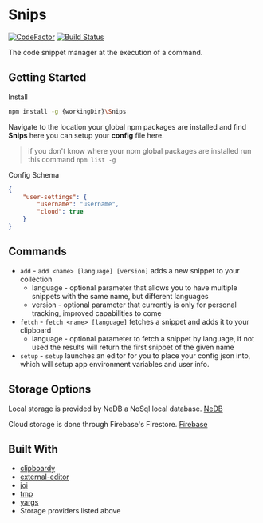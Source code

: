 # Snips

[![CodeFactor](https://www.codefactor.io/repository/github/dills122/snips/badge)](https://www.codefactor.io/repository/github/dills122/snips)
[![Build Status](https://travis-ci.org/dills122/Snips.svg?branch=master)](https://travis-ci.org/dills122/Snips)

The code snippet manager at the execution of a command.

## Getting Started

Install

``` bash
npm install -g {workingDir}\Snips
```

Navigate to the location your global npm packages are installed and find **Snips** here you can setup your **config** file here.

> if you don't know where your npm global packages are installed run this command `npm list -g`

Config Schema

``` json
{
    "user-settings": {
        "username": "username",
        "cloud": true
    }
}
```

## Commands

* `add` - `add <name> [language] [version]` adds a new snippet to your collection
  * language - optional parameter that allows you to have multiple snippets with the same name, but different languages
  * version - optional parameter that currently is only for personal tracking, improved capabilities to come
* `fetch` - `fetch <name> [language]` fetches a snippet and adds it to your clipboard
  * language - optional parameter to fetch a snippet by language, if not used the results will return the first snippet of the given name
* `setup` - `setup` launches an editor for you to place your config json into, which will setup app       environment variables and user info.

## Storage Options

Local storage is provided by NeDB a NoSql local database. [NeDB](https://github.com/louischatriot/nedb)

Cloud storage is done through Firebase's Firestore. [Firebase](https://firebase.google.com/)

## Built With

* [clipboardy](https://github.com/sindresorhus/clipboardy)
* [external-editor](https://github.com/exteditor/exteditor)
* [joi](https://github.com/hapijs/joi)
* [tmp](https://github.com/raszi/node-tmp)
* [yargs](https://github.com/yargs/yargs)
* Storage providers listed above
